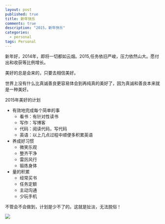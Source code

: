 ```yaml
---
layout: post
published: true
title: 新年快乐
comments: true
description: "2015，新年快乐"
categories: 
  - personal
tags: Personal
---
```


新年好，2014年，即将一切都如云烟。2015,任务依旧严峻，压力依然山大。愿付出和收获等比例增长。

美好的总是会来的，只要去相信美好。

世界上没有什么比真诚善良更容易体会到再纯真的美好了，因为真诚和善良本来就是一种美好。

2015年美好的计划

* 有效地完成每个简单的事
	* 看书：有针对性读书
	* 写作：写博客
	* 代码：阅读代码，写代码
	* 英语：以上几点过程中顺便多积累英语
* 养成好习惯
	* 微笑乐观
	* 整齐干净
	* 雷厉风行
	* 锻炼身体
* 量的积累
	* 经常买书
	* 任务定额
	* 主动沟通
	* 少玩手机

不管会不会做到，计划是少不了的。这就是扯淡，无法脱俗！

<img src="{{ site.imageurl }}/15-01-01-new-year.jpg" />

